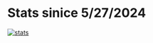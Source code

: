 # Stats sinice 5/27/2024
[![stats](https://github-readme-stats.vercel.app/api/wakatime?username=xDeFc0nx)](https://github.com/anuraghazra/github-readme-stats)

